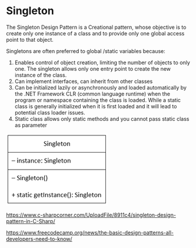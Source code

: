 # Singleton

The Singleton Design Pattern is a Creational pattern, whose objective is to create only one instance of a class and to provide only one global access point to that object.

Singletons are often preferred to global /static variables because:
1. Enables control of object creation, limiting the number of objects to only one. The singleton allows only one entry point to create the new instance of the class.
2. Can implement interfaces, can inherit from other classes
3. Can be initialized lazily or asynchronously and loaded automatically by the .NET Framework CLR (common language runtime) when the program or namespace containing the class is loaded. While a static class is generally initialized when it is first loaded and it will lead to potential class loader issues.
4. Static class allows only static methods and you cannot pass static class as parameter

<img src="./2.png"/>

https://www.c-sharpcorner.com/UploadFile/8911c4/singleton-design-pattern-in-C-Sharp/

https://www.freecodecamp.org/news/the-basic-design-patterns-all-developers-need-to-know/